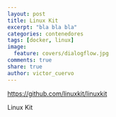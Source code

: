 ```yaml
---
layout: post
title: Linux Kit
excerpt: "bla bla bla"
categories: contenedores
tags: [docker, linux]
image:
  feature: covers/dialogflow.jpg
comments: true
share: true
author: victor_cuervo
---
```



https://github.com/linuxkit/linuxkit

Linux Kit

